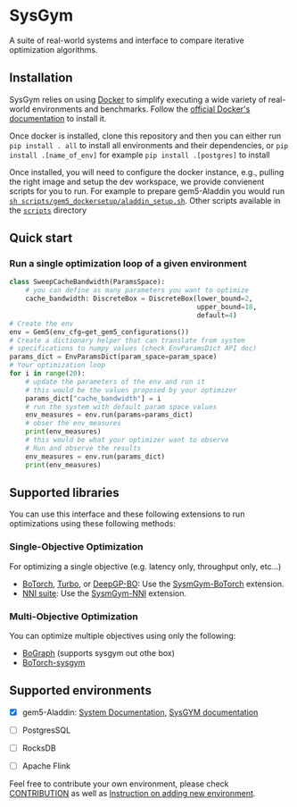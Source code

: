 # SysGym
A suite of real-world systems and interface to compare iterative optimization algorithms.


## Installation

SysGym relies on using [Docker](https://docs.docker.com/) to simplify executing a wide variety of real-world environments and benchmarks. Follow the [official Docker's documentation](https://docs.docker.com/get-docker/) to install it.

Once docker is installed, clone this repository and then you can either run `pip install . all` to install all environments and their dependencies, or `pip install .[name_of_env]` for example `pip install .[postgres]` to install 

Once installed, you will need to configure the docker instance, e.g., pulling the right image and setup the dev workspace, we provide convienent scripts for  you to run. For example to prepare gem5-Aladdin you would run [`sh scripts/gem5_dockersetup/aladdin_setup.sh`](scripts/gem5_dockersetup/aladdin_setup.sh).
Other scripts available in the [`scripts`](scripts) directory

## Quick start

### Run a single optimization loop of a given environment 

```Python
class SweepCacheBandwidth(ParamsSpace):
    # you can define as many parameters you want to optimize
    cache_bandwidth: DiscreteBox = DiscreteBox(lower_bound=2,
                                               upper_bound=18,
                                               default=4)
# Create the env
env = Gem5(env_cfg=get_gem5_configurations())
# Create a dictionary helper that can translate from system 
# specifications to numpy values (check EnvParamsDict API doc)
params_dict = EnvParamsDict(param_space=param_space)
# Your optimization loop
for i in range(20): 
    # update the parameters of the env and run it
    # this would be the values proposed by your optimizer
    params_dict["cache_bandwidth"] = i
    # run the system with default param space values
    env_measures = env.run(params=params_dict)
    # obser the env_measures
    print(env_measures)  
    # this would be what your optimizer want to observe
    # Run and observe the results
    env_measures = env.run(params_dict)
    print(env_measures)
```


## Supported libraries

You can use this interface and these following extensions to run optimizations using these following methods:

### Single-Objective Optimization
For optimizing a single objective (e.g. latency only, throughput only, etc...) 

* [BoTorch](https://github.com/pytorch/botorch/), [Turbo](https://proceedings.neurips.cc/paper/2019/file/6c990b7aca7bc7058f5e98ea909e924b-Paper.pdf), or [DeepGP-BO](http://proceedings.mlr.press/v31/damianou13a.pdf):  Use the [SysmGym-BoTorch](https://github.com/samialabed/sysgym-botorch) extension.
* [NNI suite](https://github.com/microsoft/nni): Use the [SysmGym-NNI](https://github.com/samialabed/sysgym-nni) extension.
 


### Multi-Objective Optimization


You can optimize multiple objectives using only the following: 
* [BoGraph](https://github.com/samialabed/bograph) (supports sysgym out othe box) 
* [BoTorch-sysgym](https://github.com/samialabed/sysgym-botorch)


## Supported environments



- [x] gem5-Aladdin: [System Documentation](https://github.com/harvard-acc/gem5-aladdin), [SysGYM documentation](sysgym/envs/gem5/README.md)

- [ ] PostgresSQL

- [ ] RocksDB

- [ ] Apache Flink


Feel free to contribute your own environment, please check [CONTRIBUTION](CONTRIBUTION.md) as well as [Instruction on adding new environment](sysgym/envs/instruction.md).





